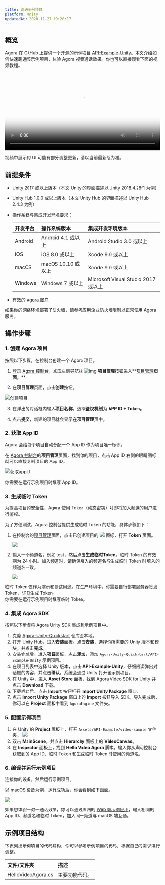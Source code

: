 ```yaml
---
title: 跑通示例项目
platform: Unity
updatedAt: 2020-11-27 09:20:17
---
```

## 概览

Agora 在 GitHub 上提供一个开源的示例项目 [API-Example-Unity](https://github.com/AgoraIO/Agora-Unity-Quickstart/tree/master/API-Example-Unity)。本文介绍如何快速跑通该示例项目，体验 Agora 视频通话效果。你也可以直接观看下面的视频教程。

<video src="https://web-cdn.agora.io/docs-files/1585033982104" poster="https://web-cdn.agora.io/docs-files/1597911333538" controls width = 100% height = auto>你的浏览器不支持 <code>video</code> 标签。</video>

<div class="alert note">视频中展示的 UI 可能有部分调整更新，请以当前最新版为准。</div>

## 前提条件

- Unity 2017 或以上版本（本文 Unity 的界面描述以 Unity 2018.4.28f1 为例）

- Unity Hub 1.0.0 或以上版本（本文 Unity Hub 的界面描述以 Unity Hub 2.4.3 为例）

- 操作系统与集成开发环境要求：

  | 开发平台 | 操作系统版本       | 集成开发环境版本                    |
  | :------- | :----------------- | :---------------------------------- |
  | Android  | Android 4.1 或以上 | Android Studio 3.0 或以上           |
  | iOS      | iOS 8.0 或以上     | Xcode 9.0 或以上                    |
  | macOS    | macOS 10.10 或以上 | Xcode 9.0 或以上                    |
  | Windows  | Windows 7 或以上   | Microsoft Visual Studio 2017 或以上 |

  

- 有效的 [Agora 账户](https://docs.agora.io/cn/Agora%20Platform/sign_in_and_sign_up)

<div class="alert note">如果你的网络环境部署了防火墙，请参考<a href=“https://docs.agora.io/cn/Agora Platform/firewall?platform=All Platforms”>应用企业防火墙限制</a>以正常使用 Agora 服务。</div>

## 操作步骤

### 1. 创建 Agora 项目 

按照以下步骤，在控制台创建一个 Agora 项目。

1. 登录 [Agora 控制台](https://console.agora.io/)，点击左侧导航栏 ![img](https://web-cdn.agora.io/docs-files/1594283671161) **项目管理**按钮进入**[项目管理](https://console.agora.io/projects)**页面**。**

2. 在**项目管理**页面，点击**创建**按钮。

 ![创建项目](https://web-cdn.agora.io/docs-files/1594287028966)

3. 在弹出的对话框内输入**项目名称**，选择**鉴权机制**为 **APP ID + Token。**

4. 点击**提交**，新建的项目就会显示在**项目管理**页中。

### <a name="appid"></a>2. 获取 App ID

Agora 会给每个项目自动分配一个 App ID 作为项目唯一标识。

在 [Agora 控制台](https://console.agora.io/)的**项目管理**页面，找到你的项目，点击 App ID 右侧的眼睛图标就可以直接复制项目的 App ID。

![获取appid](https://web-cdn.agora.io/docs-files/1603974707121)
<div class="alert info">你需要在运行示例项目时填写 App ID。</div>

### <a name="temptoken"></a>3. 生成临时 Token

为提高项目的安全性，Agora 使用 Token（动态密钥）对即将加入频道的用户进行鉴权。

为了方便测试，Agora 控制台提供生成临时 Token 的功能，具体步骤如下：

1. 在控制台的[项目管理](https://console.agora.io/projects)页面，点击已创建项目的 ![](https://web-cdn.agora.io/docs-files/1574923151660) 图标，打开 **Token** 页面。

	![](https://web-cdn.agora.io/docs-files/1574922827899)

2. 输入一个频道名，例如 test，然后点击**生成临时Token**。临时 Token 的有效期为 24 小时。加入频道时，请确保填入的频道名与生成临时 Token 时填入的频道名一致。

	![](https://web-cdn.agora.io/docs-files/1574928082984)

<div class="alert note">临时 Token 仅作为演示和测试用途。在生产环境中，你需要自行部署服务器签发 Token，详见<a href="token_server">生成 Token</a >。</div>

<div class="alert info">你需要在运行示例项目时填写临时 Token。</div>

### 4. 集成 Agora SDK

按照以下步骤将 Agora Unity SDK 集成到示例项目中。

1. 克隆 [Agora-Unity-Quickstart](https://github.com/AgoraIO/Agora-Unity-Quickstart) 仓库至本地。
2. 打开 Unity Hub，进入**安装**面板。点击**安装**，选择你所需要的 Unity 版本和模块，并点击**完成**。
3. 安装完成后，进入**项目**面板，点击**添加**，添加 `Agora-Unity-Quickstart/API-Example-Unity` 示例项目。
4. 在项目列表中选择 Unity 版本，点击 **API-Example-Unity**，仔细阅读弹出对话框的内容，并点击**确认**。系统会通过 Unity 打开该示例项目。
5. 在 Unity 中，进入 **Asset Store** 面板，找到 Agora Video SDK for Unity 并点击 **Download** 下载。
6. 下载成功后，点击 **Import** 按钮打开 **Import Unity Package** 窗口。
7. 点击 **Import Unity Package** 窗口上的 **Import** 按钮导入 SDK。导入完成后，你可以在 **Project** 面板中看到 `AgoraEngine` 文件夹。

### 5. 配置示例项目

1. 在 Unity 的 **Project** 面板上，打开 `Assets/API-Example/video-sample` 文件夹。
![](https://web-cdn.agora.io/docs-files/1605685385310)
2. 双击 **MainScene**，并点击 **Hierarchy** 面板上的 **VideoCanvas**。
3. 在 **Inspector** 面板上，找到 **Hello Video Agora** 脚本。输入你从声网控制台获取到的 App ID、临时 Token 和生成临时 Token 时使用的频道名。

### 6. 编译并运行示例项目

连接你的设备，然后运行示例项目。

以 macOS 设备为例，运行成功后，你会看到如下画面。

![](https://web-cdn.agora.io/docs-files/1605685452242)

如果想体验一对一通话效果，你可以通过声网的 [Web 端示例应用](https://webdemo.agora.io/agora-web-showcase/examples/Agora-Web-Tutorial-1to1-Web/)，输入相同的 App ID、频道名和临时 Token，加入同一频道与 macOS 端互通。

## 示例项目结构

下表列出示例项目的代码结构，你可以参考示例项目的代码，根据自己的需求进行调整。

| 文件/文件夹        | 描述           |
| :----------------- | :------------- |
| HelloVideoAgora.cs | 主要功能代码。 |